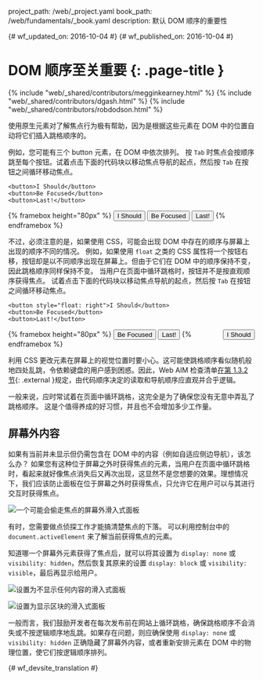 project_path: /web/_project.yaml
book_path: /web/fundamentals/_book.yaml
description: 默认 DOM 顺序的重要性


{# wf_updated_on: 2016-10-04 #}
{# wf_published_on: 2016-10-04 #}

# DOM 顺序至关重要 {: .page-title }

{% include "web/_shared/contributors/megginkearney.html" %}
{% include "web/_shared/contributors/dgash.html" %}
{% include "web/_shared/contributors/robdodson.html" %}



使用原生元素对了解焦点行为极有帮助，因为是根据这些元素在 DOM 中的位置自动将它们插入跳格顺序的。



例如，您可能有三个 button 元素，在 DOM 中依次排列。
按 `Tab` 时焦点会按顺序跳至每个按钮。试着点击下面的代码块以移动焦点导航的起点，然后按 `Tab` 在按钮之间循环移动焦点。



    <button>I Should</button>
    <button>Be Focused</button>
    <button>Last!</button>

{% framebox height="80px" %}
<button>I Should</button>
<button>Be Focused</button>
<button>Last!</button>
{% endframebox %}

不过，必须注意的是，如果使用 CSS，可能会出现 DOM 中存在的顺序与屏幕上出现的顺序不同的情况。
例如，如果使用 `float` 之类的 CSS 属性将一个按钮右移，按钮却是以不同顺序出现在屏幕上。但由于它们在 DOM 中的顺序保持不变，因此跳格顺序同样保持不变。
当用户在页面中循环跳格时，按钮并不是按直观顺序获得焦点。
试着点击下面的代码块以移动焦点导航的起点，然后按 `Tab` 在按钮之间循环移动焦点。



    <button style="float: right">I Should</button>
    <button>Be Focused</button>
    <button>Last!</button>

{% framebox height="80px" %}
<button style="float: right;">I Should</button>
<button>Be Focused</button>
<button>Last!</button>
{% endframebox %}

利用 CSS 更改元素在屏幕上的视觉位置时要小心。这可能使跳格顺序看似随机般地四处乱跳，令依赖键盘的用户感到困惑。因此，Web AIM 检查清单[在第 1.3.2 节](http://webaim.org/standards/wcag/checklist#sc1.3.2){: .external }规定，由代码顺序决定的读取和导航顺序应直观并合乎逻辑。




一般来说，应时常试着在页面中循环跳格，这完全是为了确保您没有无意中弄乱了跳格顺序。
这是个值得养成的好习惯，并且也不会增加多少工作量。


## 屏幕外内容
如果有当前并未显示但仍需包含在 DOM 中的内容（例如自适应侧边导航），该怎么办？
如果您有这种位于屏幕之外时获得焦点的元素，当用户在页面中循环跳格时，看起来就好像焦点消失后又再次出现，这显然不是您想要的效果。理想情况下，我们应该防止面板在位于屏幕之外时获得焦点，只允许它在用户可以与其进行交互时获得焦点。



![一个可能会偷走焦点的屏幕外滑入式面板](imgs/slide-in-panel.png)

有时，您需要做点侦探工作才能搞清楚焦点的下落。
可以利用控制台中的 `document.activeElement` 来了解当前获得焦点的元素。


知道哪一个屏幕外元素获得了焦点后，就可以将其设置为 `display: none` 或 `visibility: hidden`，然后恢复其原来的设置 `display: block` 或 `visibility: visible`，最后再显示给用户。



![设置为不显示任何内容的滑入式面板](imgs/slide-in-panel2.png)

![设置为显示区块的滑入式面板](imgs/slide-in-panel3.png)

一般而言，我们鼓励开发者在每次发布前在网站上循环跳格，确保跳格顺序不会消失或不按逻辑顺序地乱跳。如果存在问题，则应确保使用 `display: none` 或 `visibility: hidden` 正确隐藏了屏幕外内容，或者重新安排元素在 DOM 中的物理位置，使它们按逻辑顺序排列。





{# wf_devsite_translation #}
